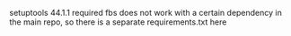 setuptools 44.1.1 required
fbs does not work with a certain dependency in the main repo, so there is a separate requirements.txt here
